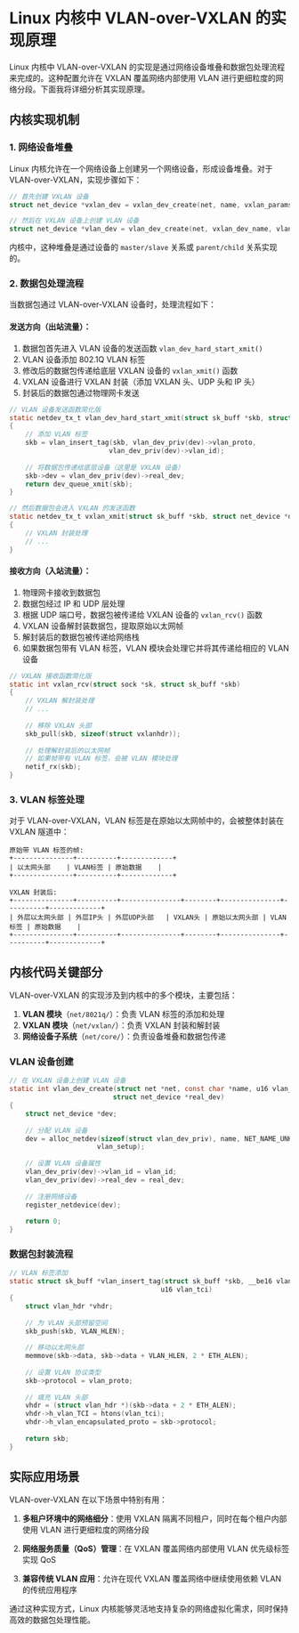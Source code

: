 # Linux 内核中 VLAN-over-VXLAN 的实现原理

Linux 内核中 VLAN-over-VXLAN 的实现是通过网络设备堆叠和数据包处理流程来完成的。这种配置允许在 VXLAN 覆盖网络内部使用 VLAN 进行更细粒度的网络分段。下面我将详细分析其实现原理。

## 内核实现机制

### 1. 网络设备堆叠

Linux 内核允许在一个网络设备上创建另一个网络设备，形成设备堆叠。对于 VLAN-over-VXLAN，实现步骤如下：

```c
// 首先创建 VXLAN 设备
struct net_device *vxlan_dev = vxlan_dev_create(net, name, vxlan_params);

// 然后在 VXLAN 设备上创建 VLAN 设备
struct net_device *vlan_dev = vlan_dev_create(net, vxlan_dev_name, vlan_id);
```

内核中，这种堆叠是通过设备的 `master/slave` 关系或 `parent/child` 关系实现的。

### 2. 数据包处理流程

当数据包通过 VLAN-over-VXLAN 设备时，处理流程如下：

#### 发送方向（出站流量）：

1. 数据包首先进入 VLAN 设备的发送函数 `vlan_dev_hard_start_xmit()`
2. VLAN 设备添加 802.1Q VLAN 标签
3. 修改后的数据包传递给底层 VXLAN 设备的 `vxlan_xmit()` 函数
4. VXLAN 设备进行 VXLAN 封装（添加 VXLAN 头、UDP 头和 IP 头）
5. 封装后的数据包通过物理网卡发送

```c
// VLAN 设备发送函数简化版
static netdev_tx_t vlan_dev_hard_start_xmit(struct sk_buff *skb, struct net_device *dev)
{
    // 添加 VLAN 标签
    skb = vlan_insert_tag(skb, vlan_dev_priv(dev)->vlan_proto,
                         vlan_dev_priv(dev)->vlan_id);
    
    // 将数据包传递给底层设备（这里是 VXLAN 设备）
    skb->dev = vlan_dev_priv(dev)->real_dev;
    return dev_queue_xmit(skb);
}

// 然后数据包会进入 VXLAN 的发送函数
static netdev_tx_t vxlan_xmit(struct sk_buff *skb, struct net_device *dev)
{
    // VXLAN 封装处理
    // ...
}
```

#### 接收方向（入站流量）：

1. 物理网卡接收到数据包
2. 数据包经过 IP 和 UDP 层处理
3. 根据 UDP 端口号，数据包被传递给 VXLAN 设备的 `vxlan_rcv()` 函数
4. VXLAN 设备解封装数据包，提取原始以太网帧
5. 解封装后的数据包被传递给网络栈
6. 如果数据包带有 VLAN 标签，VLAN 模块会处理它并将其传递给相应的 VLAN 设备

```c
// VXLAN 接收函数简化版
static int vxlan_rcv(struct sock *sk, struct sk_buff *skb)
{
    // VXLAN 解封装处理
    // ...
    
    // 移除 VXLAN 头部
    skb_pull(skb, sizeof(struct vxlanhdr));
    
    // 处理解封装后的以太网帧
    // 如果帧带有 VLAN 标签，会被 VLAN 模块处理
    netif_rx(skb);
}
```

### 3. VLAN 标签处理

对于 VLAN-over-VXLAN，VLAN 标签是在原始以太网帧中的，会被整体封装在 VXLAN 隧道中：

```
原始带 VLAN 标签的帧:
+---------------+----------+-------------+
| 以太网头部    | VLAN标签 | 原始数据    |
+---------------+----------+-------------+

VXLAN 封装后:
+---------------+----------+---------------+--------+---------------+----------+-------------+
| 外层以太网头部 | 外层IP头 | 外层UDP头部   | VXLAN头 | 原始以太网头部 | VLAN标签 | 原始数据    |
+---------------+----------+---------------+--------+---------------+----------+-------------+
```

## 内核代码关键部分

VLAN-over-VXLAN 的实现涉及到内核中的多个模块，主要包括：

1. **VLAN 模块**（`net/8021q/`）：负责 VLAN 标签的添加和处理
2. **VXLAN 模块**（`net/vxlan/`）：负责 VXLAN 封装和解封装
3. **网络设备子系统**（`net/core/`）：负责设备堆叠和数据包传递

### VLAN 设备创建

```c
// 在 VXLAN 设备上创建 VLAN 设备
static int vlan_dev_create(struct net *net, const char *name, u16 vlan_id,
                          struct net_device *real_dev)
{
    struct net_device *dev;
    
    // 分配 VLAN 设备
    dev = alloc_netdev(sizeof(struct vlan_dev_priv), name, NET_NAME_UNKNOWN,
                      vlan_setup);
    
    // 设置 VLAN 设备属性
    vlan_dev_priv(dev)->vlan_id = vlan_id;
    vlan_dev_priv(dev)->real_dev = real_dev;
    
    // 注册网络设备
    register_netdevice(dev);
    
    return 0;
}
```

### 数据包封装流程

```c
// VLAN 标签添加
static struct sk_buff *vlan_insert_tag(struct sk_buff *skb, __be16 vlan_proto,
                                      u16 vlan_tci)
{
    struct vlan_hdr *vhdr;
    
    // 为 VLAN 头部预留空间
    skb_push(skb, VLAN_HLEN);
    
    // 移动以太网头部
    memmove(skb->data, skb->data + VLAN_HLEN, 2 * ETH_ALEN);
    
    // 设置 VLAN 协议类型
    skb->protocol = vlan_proto;
    
    // 填充 VLAN 头部
    vhdr = (struct vlan_hdr *)(skb->data + 2 * ETH_ALEN);
    vhdr->h_vlan_TCI = htons(vlan_tci);
    vhdr->h_vlan_encapsulated_proto = skb->protocol;
    
    return skb;
}
```

## 实际应用场景

VLAN-over-VXLAN 在以下场景中特别有用：

1. **多租户环境中的网络细分**：使用 VXLAN 隔离不同租户，同时在每个租户内部使用 VLAN 进行更细粒度的网络分段

2. **网络服务质量（QoS）管理**：在 VXLAN 覆盖网络内部使用 VLAN 优先级标签实现 QoS

3. **兼容传统 VLAN 应用**：允许在现代 VXLAN 覆盖网络中继续使用依赖 VLAN 的传统应用程序

通过这种实现方式，Linux 内核能够灵活地支持复杂的网络虚拟化需求，同时保持高效的数据包处理性能。